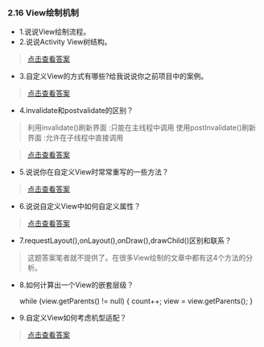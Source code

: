 ### 2.16 View绘制机制

- 1.说说View绘制流程。
- 2.说说Activity View树结构。

> [点击查看答案](https://blog.csdn.net/ClAndEllen/article/details/79365250)

- 3.自定义View的方式有哪些?给我说说你之前项目中的案例。

> [点击查看答案](https://www.cnblogs.com/wangjianglin-2015/p/4243954.html)

- 4.invalidate和postvalidate的区别？
> 利用invalidate()刷新界面 :只能在主线程中调用
> 使用postInvalidate()刷新界面 :允许在子线程中直接调用

> [点击查看答案](https://www.cnblogs.com/rayray/p/3437048.html)

- 5.说说你在自定义View时常常重写的一些方法？

> [点击查看答案](https://blog.csdn.net/forever_love007/article/details/80735777)

- 6.说说自定义View中如何自定义属性？

> [点击查看答案](https://blog.csdn.net/ClAndEllen/article/details/79412399)

- 7.requestLayout(),onLayout(),onDraw(),drawChild()区别和联系？

> 这题答案笔者就不提供了。在很多View绘制的文章中都有这4个方法的分析。

- 8.如何计算出一个View的嵌套层级？

    while (view.getParents() != null) {
        count++;
        view = view.getParents();
    }

- 9.自定义View如何考虑机型适配？

> [点击查看答案](https://www.jianshu.com/p/1eaab1e43681)